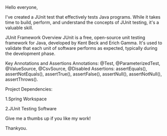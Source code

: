 Hello everyone,

I've created a JUnit test that effectively tests Java programs. While it takes time to build, perform, and understand the concepts of JUnit testing, it's a valuable skill.

JUnit Framework Overview
JUnit is a free, open-source unit testing framework for Java, developed by Kent Beck and Erich Gamma. It's used to validate that each unit of software performs as expected, typically during the development phase.

Key Annotations and Assertions
Annotations: @Test, @ParameterizedTest, @ValueSource, @CsvSource, @Disabled
Assertions: assertEquals(), assertNotEquals(), assertTrue(), assertFalse(), assertNull(), assertNotNull(), assertThrows().

Project Dependencies:

1.Spring Workspace

2.JUnit Testing Software

Give me a thumbs up if you like my work!

Thankyou.
